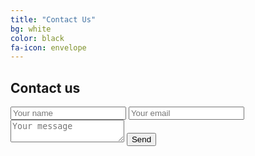 ```yaml
---
title: "Contact Us"
bg: white
color: black
fa-icon: envelope
---
```


## Contact us

<form action="https://formspree.io/support@beyondnebula.com" method="POST">
  <input type="text" name="name" placeholder="Your name">
  <input type="email" name="email" placeholder="Your email">
  <textarea name="message" placeholder="Your message"></textarea>
  <button type="submit">Send</button>
</form>
